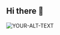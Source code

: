## Hi there 👋

<!--
**eliricechad/eliricechad** is a ✨ _special_ ✨ repository because its `README.md` (this file) appears on your GitHub profile.

Here are some ideas to get you started:

- 🔭 I’m currently working on ...
- 🌱 I’m currently learning ...
- 👯 I’m looking to collaborate on ...
- 🤔 I’m looking for help with ...
- 💬 Ask me about ...
- 📫 How to reach me: ...
- 😄 Pronouns: ...
- ⚡ Fun fact: ...
-->
<picture>
 <source media="(prefers-color-scheme: dark)" srcset=https://media.licdn.com/dms/image/v2/D4E03AQGTMg4wy6KIcw/profile-displayphoto-shrink_100_100/profile-displayphoto-shrink_100_100/0/1729284995155?e=1750291200&v=beta&t=iowoLdlYQkauO2ns1agOEFvUIEHaxN_ssEdmh_KVJmU>
 <source media="(prefers-color-scheme: light)" srcset=https://media.licdn.com/dms/image/v2/D4E03AQGTMg4wy6KIcw/profile-displayphoto-shrink_100_100/profile-displayphoto-shrink_100_100/0/1729284995155?e=1750291200&v=beta&t=iowoLdlYQkauO2ns1agOEFvUIEHaxN_ssEdmh_KVJmUE>
 <img alt="YOUR-ALT-TEXT" src=https://media.licdn.com/dms/image/v2/D4E03AQGTMg4wy6KIcw/profile-displayphoto-shrink_100_100/profile-displayphoto-shrink_100_100/0/1729284995155?e=1750291200&v=beta&t=iowoLdlYQkauO2ns1agOEFvUIEHaxN_ssEdmh_KVJmU>
</picture>

